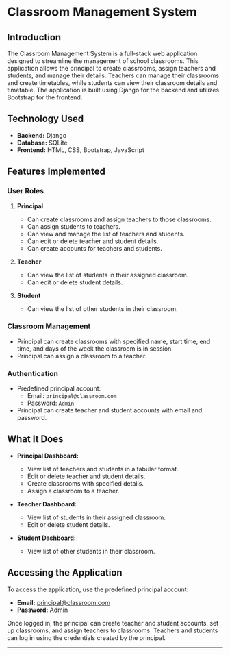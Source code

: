 # Classroom Management System

## Introduction

The Classroom Management System is a full-stack web application designed to streamline the management of school classrooms. This application allows the principal to create classrooms, assign teachers and students, and manage their details. Teachers can manage their classrooms and create timetables, while students can view their classroom details and timetable. The application is built using Django for the backend and utilizes Bootstrap for the frontend.

## Technology Used

- **Backend:** Django
- **Database:** SQLite
- **Frontend:** HTML, CSS, Bootstrap, JavaScript

## Features Implemented

### User Roles

1. **Principal**
   - Can create classrooms and assign teachers to those classrooms.
   - Can assign students to teachers.
   - Can view and manage the list of teachers and students.
   - Can edit or delete teacher and student details.
   - Can create accounts for teachers and students.

2. **Teacher**
   - Can view the list of students in their assigned classroom.
   - Can edit or delete student details.

3. **Student**
   - Can view the list of other students in their classroom.

### Classroom Management

- Principal can create classrooms with specified name, start time, end time, and days of the week the classroom is in session.
- Principal can assign a classroom to a teacher.

### Authentication

- Predefined principal account:
  - Email: `principal@classroom.com`
  - Password: `Admin`
- Principal can create teacher and student accounts with email and password.

## What It Does

- **Principal Dashboard:**
  - View list of teachers and students in a tabular format.
  - Edit or delete teacher and student details.
  - Create classrooms with specified details.
  - Assign a classroom to a teacher.

- **Teacher Dashboard:**
  - View list of students in their assigned classroom.
  - Edit or delete student details.

- **Student Dashboard:**
  - View list of other students in their classroom.

## Accessing the Application

To access the application, use the predefined principal account:

- **Email:** principal@classroom.com
- **Password:** Admin

Once logged in, the principal can create teacher and student accounts, set up classrooms, and assign teachers to classrooms. Teachers and students can log in using the credentials created by the principal.

---
